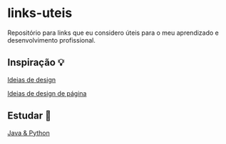 # links-uteis
Repositório para links que eu considero úteis para o meu aprendizado e desenvolvimento profissional.

## Inspiração 💡
[Ideias de design](https://www.calltoidea.com/)

[Ideias de design de página](https://dribbble.com/)


## Estudar 📖
[Java & Python](https://codingbat.com/java)

